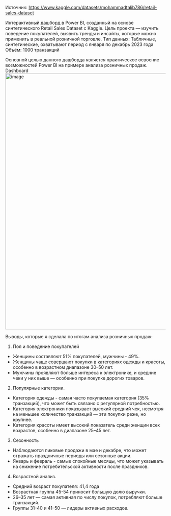 Источник: https://www.kaggle.com/datasets/mohammadtalib786/retail-sales-dataset 

Интерактивный дашборд в Power BI, созданный на основе синтетического Retail Sales Dataset с Kaggle. 
Цель проекта — изучить поведение покупателей, выявить тренды и инсайты, которые можно применить в реальной розничной торговле.
Тип данных: Табличные, синтетические, охватывают период с января по декабрь 2023 года 
Объём: 1000 транзакций

Основной целью данного дашборда является практическое освоение возможностей Power BI на примере анализа розничных продаж.
Dashboard
<img width="1428" height="802" alt="image" src="https://github.com/user-attachments/assets/dfbbddd7-145e-4351-a2a1-823380e6c249" />


Выводы, которые я сделала по итогам анализа розничных продаж:
1. Пол и поведение покупателей
- Женщины составляют 51% покупателей, мужчины - 49%.
- Женщины чаще совершают покупки в категориях одежды и красоты, особенно в возрастном диапазоне 30–50 лет.
- Мужчины проявляют больше интереса к электронике, и средние чеки у них выше — особенно при покупке дорогих товаров.

2. Популярные категории.
- Категория одежды - самая часто покупаемая категория (35% транзакций), что может быть связано с регулярной потребностью.
- Категория электроники показывает высокий средний чек, несмотря на меньшее количество транзакций — эти покупки реже, но крупнее.
- Категория красоты имеет высокий показатель среди женщин всех возрастов, особенно в диапазоне 25–45 лет.

3. Сезонность
- Наблюдаются пиковые продажи в мае и декабре, что может отражать праздничные периоды или сезонные акции.
- Январь и февраль - самые спокойные месяцы, что может указывать на снижение потребительской активности после праздников.
4. Возрастной анализ.
- Средний возраст покупателя: 41,4 года
- Возрастная группа 45-54 приносит большую долю выручки.
- 26–35 лет — самая активная по числу покупок, потребляют больше транзакций.
- Группы 31–40 и 41–50 — лидеры активных расходов.
